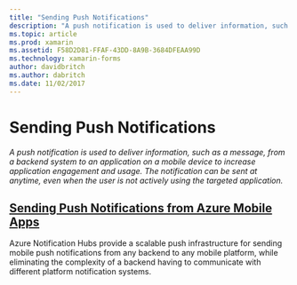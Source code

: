 ```yaml
---
title: "Sending Push Notifications"
description: "A push notification is used to deliver information, such as a message, from a backend system to an application on a mobile device to increase application engagement and usage. The notification can be sent at anytime, even when the user is not actively using the targeted application."
ms.topic: article
ms.prod: xamarin
ms.assetid: F58D2D81-FFAF-43DD-8A9B-3684DFEAA99D
ms.technology: xamarin-forms
author: davidbritch
ms.author: dabritch
ms.date: 11/02/2017
---
```


# Sending Push Notifications

_A push notification is used to deliver information, such as a message, from a backend system to an application on a mobile device to increase application engagement and usage. The notification can be sent at anytime, even when the user is not actively using the targeted application._

## [Sending Push Notifications from Azure Mobile Apps](azure.md)

Azure Notification Hubs provide a scalable push infrastructure for sending mobile push notifications from any backend to any mobile platform, while eliminating the complexity of a backend having to communicate with different platform notification systems.
